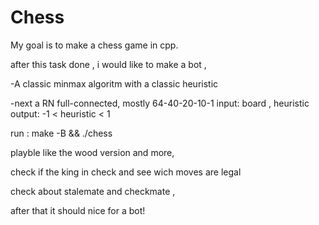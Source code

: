 # Chess

My goal is to make a chess game in cpp.

after this task done , i would like to make a bot ,

-A classic minmax algoritm with a classic heuristic

-next a RN full-connected,
mostly 64-40-20-10-1
    input: board , heuristic
    output: -1 < heuristic < 1

run :  make -B && ./chess

playble like the wood version and more,

check if the king in check and see wich moves are legal

check about stalemate and checkmate ,

after that it should nice for a bot!
